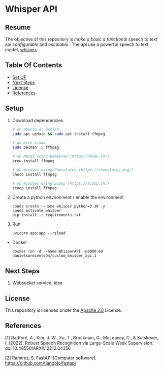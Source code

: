 # **Whisper API**

## Resume
The objective of this repository is *make a basic a functional* speech to text api *configurable* and *escalable* . The api use a powerful speech to text model, [whisper](https://github.com/openai/whisper),

## Table Of Contents
- [Set UP](#setup)
- [Next Steps](#next-steps)
- [License](#license)
- [References](#references)

## Setup


1. Download dependencies


    ```bash
    # on Ubuntu or Debian
    sudo apt update && sudo apt install ffmpeg

    # on Arch Linux
    sudo pacman -S ffmpeg

    # on MacOS using Homebrew (https://brew.sh/)
    brew install ffmpeg

    # on Windows using Chocolatey (https://chocolatey.org/)
    choco install ffmpeg

    # on Windows using Scoop (https://scoop.sh/)
    scoop install ffmpeg
    ```

2. Create a python environment / enable the environment

    ```
    conda create --name whisper python=3.10 -y
    conda activate whisper
    pip install -r requirements.txt
    ```


3. Run

    ```
    uvicorn app:app --reload
    ```
-  Docker

    ```
    docker run -d --name WhisperAPI -p8000:80 danielsarmiento04/custom_whisper_api:1
    ```

## Next Steps

1. Websocket service, idea

## License

This repository is licensed under the [Apache 2.0](LICENSE) License.


## References

[1] Radford, A., Kim, J. W., Xu, T., Brockman, G., McLeavey, C., & Sutskever, I. (2022). Robust Speech Recognition via Large-Scale Weak Supervision. doi:10.48550/ARXIV.2212.04356

[2] Ramírez, S. FastAPI [Computer software]. https://github.com/tiangolo/fastapi
